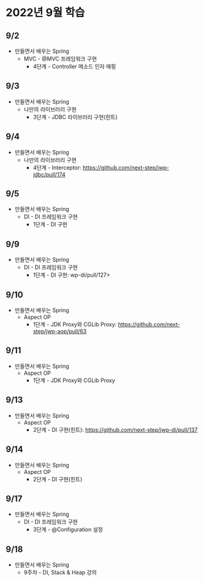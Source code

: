 # 2022년 9월 학습

## 9/2

- 만들면서 배우는 Spring
  - MVC - @MVC 프레임워크 구현
    - 4단계 - Controller 메소드 인자 매핑

## 9/3

- 만들면서 배우는 Spring
  - 나만의 라이브러리 구현
    - 3단계 - JDBC 라이브러리 구현(힌트)

## 9/4

- 만들면서 배우는 Spring
  - 나만의 라이브러리 구현
    - 4단계 - Interceptor: <https://github.com/next-step/jwp-jdbc/pull/174>

## 9/5

- 만들면서 배우는 Spring
  - DI - DI 프레임워크 구현
    - 1단계 - DI 구현

## 9/9

- 만들면서 배우는 Spring
  - DI - DI 프레임워크 구현
    - 1단계 - DI 구현: wp-di/pull/127>

## 9/10

- 만들면서 배우는 Spring
  - Aspect OP
    - 1단계 - JDK Proxy와 CGLib Proxy: <https://github.com/next-step/jwp-aop/pull/63>

## 9/11

- 만들면서 배우는 Spring
  - Aspect OP
    - 1단계 - JDK Proxy와 CGLib Proxy

## 9/13

- 만들면서 배우는 Spring
  - Aspect OP
    - 2단계 - DI 구현(힌트): <https://github.com/next-step/jwp-di/pull/137>

## 9/14

- 만들면서 배우는 Spring
  - Aspect OP
    - 2단계 - DI 구현(힌트)

## 9/17

- 만들면서 배우는 Spring
  - DI - DI 프레임워크 구현
    - 3단계 - @Configuration 설정

## 9/18

- 만들면서 배우는 Spring
  - 9주차 - DI, Stack & Heap 강의
